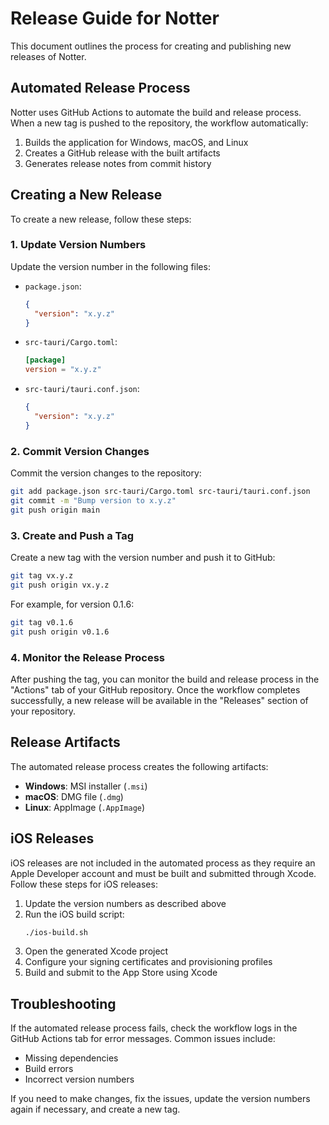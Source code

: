 # Release Guide for Notter

This document outlines the process for creating and publishing new releases of Notter.

## Automated Release Process

Notter uses GitHub Actions to automate the build and release process. When a new tag is pushed to the repository, the workflow automatically:

1. Builds the application for Windows, macOS, and Linux
2. Creates a GitHub release with the built artifacts
3. Generates release notes from commit history

## Creating a New Release

To create a new release, follow these steps:

### 1. Update Version Numbers

Update the version number in the following files:

- `package.json`:
  ```json
  {
    "version": "x.y.z"
  }
  ```

- `src-tauri/Cargo.toml`:
  ```toml
  [package]
  version = "x.y.z"
  ```

- `src-tauri/tauri.conf.json`:
  ```json
  {
    "version": "x.y.z"
  }
  ```

### 2. Commit Version Changes

Commit the version changes to the repository:

```bash
git add package.json src-tauri/Cargo.toml src-tauri/tauri.conf.json
git commit -m "Bump version to x.y.z"
git push origin main
```

### 3. Create and Push a Tag

Create a new tag with the version number and push it to GitHub:

```bash
git tag vx.y.z
git push origin vx.y.z
```

For example, for version 0.1.6:

```bash
git tag v0.1.6
git push origin v0.1.6
```

### 4. Monitor the Release Process

After pushing the tag, you can monitor the build and release process in the "Actions" tab of your GitHub repository. Once the workflow completes successfully, a new release will be available in the "Releases" section of your repository.

## Release Artifacts

The automated release process creates the following artifacts:

- **Windows**: MSI installer (`.msi`)
- **macOS**: DMG file (`.dmg`)
- **Linux**: AppImage (`.AppImage`)

## iOS Releases

iOS releases are not included in the automated process as they require an Apple Developer account and must be built and submitted through Xcode. Follow these steps for iOS releases:

1. Update the version numbers as described above
2. Run the iOS build script:
   ```bash
   ./ios-build.sh
   ```
3. Open the generated Xcode project
4. Configure your signing certificates and provisioning profiles
5. Build and submit to the App Store using Xcode

## Troubleshooting

If the automated release process fails, check the workflow logs in the GitHub Actions tab for error messages. Common issues include:

- Missing dependencies
- Build errors
- Incorrect version numbers

If you need to make changes, fix the issues, update the version numbers again if necessary, and create a new tag.

